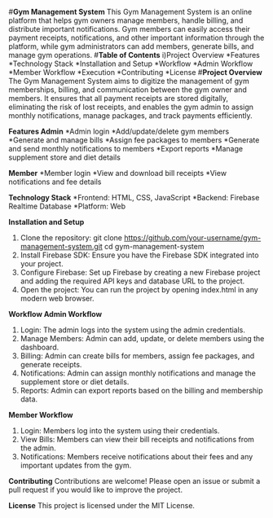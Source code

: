 #**Gym Management System**
This Gym Management System is an online platform that helps gym owners manage members, handle billing, and distribute important notifications. Gym members can easily access their payment receipts, notifications, and other important information through the platform, while gym administrators can add members, generate bills, and manage gym operations.
#**Table of Contents**
i)Project Overview
*Features
*Technology Stack
*Installation and Setup
*Workflow
*Admin Workflow
*Member Workflow
*Execution
*Contributing
*License
#**Project Overview**
The Gym Management System aims to digitize the management of gym memberships, billing, and communication between the gym owner and members. It ensures that all payment receipts are stored digitally, eliminating the risk of lost receipts, and enables the gym admin to assign monthly notifications, manage packages, and track payments efficiently.

**Features
Admin**
*Admin login
*Add/update/delete gym members
*Generate and manage bills
*Assign fee packages to members
*Generate and send monthly notifications to members
*Export reports
*Manage supplement store and diet details

**Member**
*Member login
*View and download bill receipts
*View notifications and fee details

**Technology Stack**
*Frontend: HTML, CSS, JavaScript
*Backend: Firebase Realtime Database
*Platform: Web

**Installation and Setup**
1. Clone the repository: git clone https://github.com/your-username/gym-management-system.git
cd gym-management-system
2. Install Firebase SDK: Ensure you have the Firebase SDK integrated into your project.
3. Configure Firebase: Set up Firebase by creating a new Firebase project and adding the required API keys and database URL to the project.
4. Open the project: You can run the project by opening index.html in any modern web browser.

**Workflow
Admin Workflow**
1. Login: The admin logs into the system using the admin credentials.
2. Manage Members: Admin can add, update, or delete members using the dashboard.
3. Billing: Admin can create bills for members, assign fee packages, and generate receipts.
4. Notifications: Admin can assign monthly notifications and manage the supplement store or diet details.
5. Reports: Admin can export reports based on the billing and membership data.

**Member Workflow**
1. Login: Members log into the system using their credentials.
2. View Bills: Members can view their bill receipts and notifications from the admin.
3. Notifications: Members receive notifications about their fees and any important updates from the gym.

**Contributing**
Contributions are welcome! Please open an issue or submit a pull request if you would like to improve the project.

**License**
This project is licensed under the MIT License.
